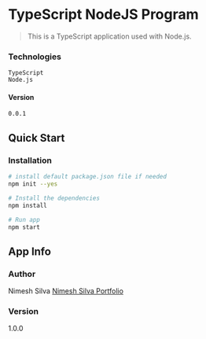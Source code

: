 # TypeScript NodeJS Program

> This is a TypeScript application used with Node.js.
### Technologies

    TypeScript
    Node.js

#### Version

    0.0.1
## Quick Start

### Installation

``` bash
# install default package.json file if needed
npm init --yes

# Install the dependencies
npm install

# Run app
npm start
```

## App Info

### Author

Nimesh Silva
[Nimesh Silva Portfolio](https://nimeshsilvaportfolio.netlify.com/)

### Version

1.0.0

